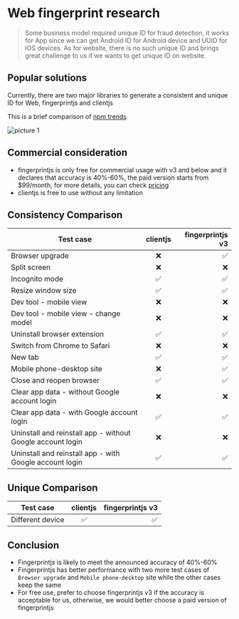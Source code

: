 # Web fingerprint research

> Some business model required unique ID for fraud detection, it works for App since we can get Android ID for Android device and UUID for IOS devices. As for website, there is no such unique ID and brings great challenge to us if we wants to get unique ID on website.

## Popular solutions

Currently, there are two major libraries to generate a consistent and unique ID for Web, fingerprintjs and clientjs

This is a brief comparison of [npm trends](https://npmtrends.com/@fingerprintjs/fingerprintjs-vs-clientjs)

![picture 1](https://cdn.jsdelivr.net/gh/hank619/pictureRepo@main/markdown/40a967d2004d4defab3bef116ed72921baf6a4ae9d28ed4ab0a0a95fb7a435f0.png)  

## Commercial consideration

- fingerprintjs is only free for commercial usage with v3 and below and it declares that accuracy is 40%-60%, the paid version starts from $99/month, for more details, you can check [pricing](https://fingerprint.com/pricing/)
- clientjs is free to use without any limitation 

## Consistency Comparison

| Test case                                                  |      clientjs      |   fingerprintjs v3 |
| ---------------------------------------------------------- | :----------------: | -----------------: |
| Browser upgrade                                            |        :x:         | :white_check_mark: |
| Split screen                                               |        :x:         |                :x: |
| Incognito mode                                             | :white_check_mark: | :white_check_mark: |
| Resize window size                                         | :white_check_mark: | :white_check_mark: |
| Dev tool - mobile view                                     |        :x:         |                :x: |
| Dev tool - mobile view - change model                      |        :x:         |                :x: |
| Uninstall browser extension                                | :white_check_mark: | :white_check_mark: |
| Switch from Chrome to Safari                               |        :x:         |                :x: |
| New tab                                                    | :white_check_mark: | :white_check_mark: |
| Mobile phone-desktop site                                  |        :x:         | :white_check_mark: |
| Close and reopen browser                                   | :white_check_mark: | :white_check_mark: |
| Clear app data - without Google account login              |        :x:         |                :x: |
| Clear app data - with Google account login                 | :white_check_mark: | :white_check_mark: |
| Uninstall and reinstall app - without Google account login |        :x:         |                :x: |
| Uninstall and reinstall app - with Google account login    | :white_check_mark: | :white_check_mark: |

## Unique Comparison

| Test case        |      clientjs      |   fingerprintjs v3 |
| ---------------- | :----------------: | -----------------: |
| Different device | :white_check_mark: | :white_check_mark: |

## Conclusion

- Fingerprintjs is likely to meet the announced accuracy of 40%-60%
- Fingerprintjs has better performance with two more test cases of `Browser upgrade` and `Mobile phone-desktop` site while the other cases keep the same
- For free use, prefer to choose fingerprintjs v3 if the accuracy is acceptable for us, otherwise, we would better choose a paid version of fingerprintjs